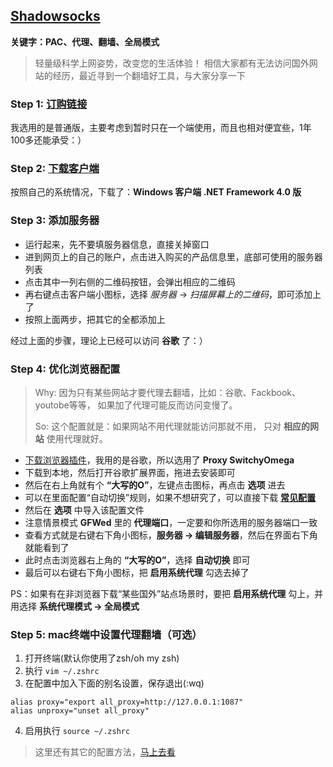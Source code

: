 ## [Shadowsocks](https://portal.shadowsocks.la/)

**关键字：PAC、代理、翻墙、全局模式**
> 轻量级科学上网姿势，改变您的生活体验！
> 相信大家都有无法访问国外网站的经历，最近寻到一个翻墙好工具，与大家分享一下


### Step 1: [订购链接](https://portal.shadowsocks.la/cart.php)

我选用的是普通版，主要考虑到暂时只在一个端使用，而且也相对便宜些，1年100多还能承受：）


### Step 2: [下载客户端](https://portal.shadowsocks.la/downloads.php)

按照自己的系统情况，下载了：**Windows 客户端 .NET Framework 4.0 版**


### Step 3: 添加服务器

- 运行起来，先不要填服务器信息，直接关掉窗口
- 进到网页上的自己的账户，点击进入购买的产品信息里，底部可使用的服务器列表
- 点击其中一列右侧的二维码按钮，会弹出相应的二维码
- 再右键点击客户端小图标，选择 *服务器* -> *扫描屏幕上的二维码*，即可添加上了
- 按照上面两步，把其它的全都添加上

经过上面的步骤，理论上已经可以访问 **谷歌** 了：）


### Step 4: 优化浏览器配置

> Why: 因为只有某些网站才要代理去翻墙，比如：谷歌、Fackbook、youtobe等等，
> 如果加了代理可能反而访问变慢了。
> 
> So: 这个配置就是：如果网站不用代理就能访问那就不用，
> 只对 **相应的网站** 使用代理就好。

- [下载浏览器插件](https://portal.shadowsocks.la/downloads.php?action=displaycat&catid=2)，我用的是谷歌，所以选用了 **Proxy SwitchyOmega**
- 下载到本地，然后打开谷歌扩展界面，拖进去安装即可
- 然后在右上角就有个 **“大写的O”**，左键点击图标，再点击 **选项** 进去
- 可以在里面配置“自动切换”规则，如果不想研究了，可以直接下载 **[常见配置](./assets/shadowsocks/OmegaOptions.bak)**
- 然后在 **选项** 中导入该配置文件
- 注意情景模式 **GFWed** 里的 **代理端口**，一定要和你所选用的服务器端口一致
- 查看方式就是右键右下角小图标，**服务器 -> 编辑服务器**，然后在界面右下角就能看到了
- 此时点击浏览器右上角的 **“大写的O”**，选择 **自动切换** 即可
- 最后可以右键右下角小图标，把 **启用系统代理** 勾选去掉了

PS：如果有在非浏览器下载“某些国外”站点场景时，要把 **启用系统代理** 勾上，并用选择 **系统代理模式 -> 全局模式**


### Step 5: mac终端中设置代理翻墙（可选）
1. 打开终端(默认你使用了zsh/oh my zsh)
2. 执行 `vim ~/.zshrc`
3. 在配置中加入下面的别名设置，保存退出(:wq)
```
alias proxy="export all_proxy=http://127.0.0.1:1087"
alias unproxy="unset all_proxy"
```
4. 启用执行 `source ~/.zshrc`

> 这里还有其它的配置方法，[马上去看](https://github.com/Quinton/blog/issues/2)

